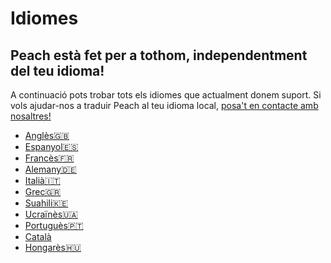 # Idiomes
## Peach està fet per a tothom, independentment del teu idioma!

A continuació pots trobar tots els idiomes que actualment donem suport.
Si vols ajudar-nos a traduir Peach al teu idioma local, [posa't en contacte amb nosaltres!](mailto:hello@peachbitcoin.com)

- [Anglès🇬🇧](/)
- [Espanyol🇪🇸](/es)
- [Francès🇫🇷](/fr)
- [Alemany🇩🇪](/de)
- [Italià🇮🇹](/it)
- [Grec🇬🇷](/el)
- [Suahili🇰🇪](/sw)
- [Ucraïnès🇺🇦](/uk)
- [Portuguès🇵🇹](/pt)
- [Català](/ca)
- [Hongarès🇭🇺](/hu)
